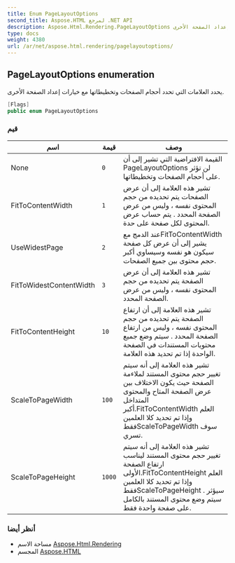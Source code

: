 ```yaml
---
title: Enum PageLayoutOptions
second_title: Aspose.HTML لمرجع .NET API
description: Aspose.Html.Rendering.PageLayoutOptions تعداد. يحدد العلامات التي تحدد أحجام الصفحات وتخطيطاتها مع خيارات إعداد الصفحة الأخرى.
type: docs
weight: 4380
url: /ar/net/aspose.html.rendering/pagelayoutoptions/
---
```

## PageLayoutOptions enumeration

يحدد العلامات التي تحدد أحجام الصفحات وتخطيطاتها مع خيارات إعداد الصفحة الأخرى.

```csharp
[Flags]
public enum PageLayoutOptions
```

### قيم

| اسم | قيمة | وصف |
| --- | --- | --- |
| None | `0` | القيمة الافتراضية التي تشير إلى أن PageLayoutOptions لن تؤثر على أحجام الصفحات وتخطيطاتها. |
| FitToContentWidth | `1` | تشير هذه العلامة إلى أن عرض الصفحات يتم تحديده من حجم المحتوى نفسه ، وليس من عرض الصفحة المحدد . يتم حساب عرض المحتوى لكل صفحة على حدة. |
| UseWidestPage | `2` | عند الدمج معFitToContentWidth يشير إلى أن عرض كل صفحة سيكون هو نفسه وسيساوي أكبر حجم محتوى بين جميع الصفحات. |
| FitToWidestContentWidth | `3` | تشير هذه العلامة إلى أن عرض الصفحة يتم تحديده من حجم المحتوى نفسه ، وليس من عرض الصفحة المحدد. |
| FitToContentHeight | `10` | تشير هذه العلامة إلى أن ارتفاع الصفحة يتم تحديده من حجم المحتوى نفسه ، وليس من ارتفاع الصفحة المحدد . سيتم وضع جميع محتويات المستندات في الصفحة الواحدة إذا تم تحديد هذه العلامة. |
| ScaleToPageWidth | `100` | تشير هذه العلامة إلى أنه سيتم تغيير حجم محتوى المستند لملاءمة الصفحة حيث يكون الاختلاف بين عرض الصفحة المتاح والمحتوى المتداخل أكبر.FitToContentWidth العلم وإذا تم تحديد كلا العلمين فقطScaleToPageWidth سوف تسري. |
| ScaleToPageHeight | `1000` | تشير هذه العلامة إلى أنه سيتم تغيير حجم محتوى المستند ليناسب ارتفاع الصفحة الأولى.FitToContentHeight العلم وإذا تم تحديد كلا العلمين فقطScaleToPageHeight سيؤثر . سيتم وضع محتوى المستند بالكامل على صفحة واحدة فقط. |

### أنظر أيضا

* مساحة الاسم [Aspose.Html.Rendering](../../aspose.html.rendering/)
* المجسم [Aspose.HTML](../../)


